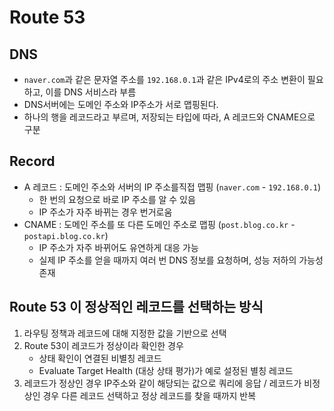 # Route 53

## DNS
- `naver.com`과 같은 문자열 주소를 `192.168.0.1`과 같은 IPv4로의 주소 변환이 필요하고, 이를 DNS 서비스라 부름
- DNS서버에는 도메인 주소와 IP주소가 서로 맵핑된다.
- 하나의 행을 레코드라고 부르며, 저장되는 타입에 따라, A 레코드와 CNAME으로 구분

## Record 
- A 레코드 : 도메인 주소와 서버의 IP 주소를직접 맵핑 (`naver.com` - `192.168.0.1`)
    - 한 번의 요청으로 바로 IP 주소를 알 수 있음
    - IP 주소가 자주 바뀌는 경우 번거로움
- CNAME : 도메인 주소를 또 다른 도메인 주소로 맵핑 (`post.blog.co.kr` - `postapi.blog.co.kr`)
    - IP 주소가 자주 바뀌어도 유연하게 대응 가능
    - 실제 IP 주소를 얻을 때까지 여러 번 DNS 정보를 요청하며, 성능 저하의 가능성 존재

## Route 53 이 정상적인 레코드를 선택하는 방식
1. 라우팅 정책과 레코드에 대해 지정한 값을 기반으로 선택
2. Route 53이 레코드가 정상이라 확인한 경우
    - 상태 확인이 연결된 비별칭 레코드
    - Evaluate Target Health (대상 상태 평가)가 예로 설정된 별칭 레코드 
3. 레코드가 정상인 경우 IP주소와 같이 해당되는 값으로 쿼리에 응답 / 레코드가 비정상인 경우 다른 레코드 선택하고 정상 레코드를 찾을 때까지 반복